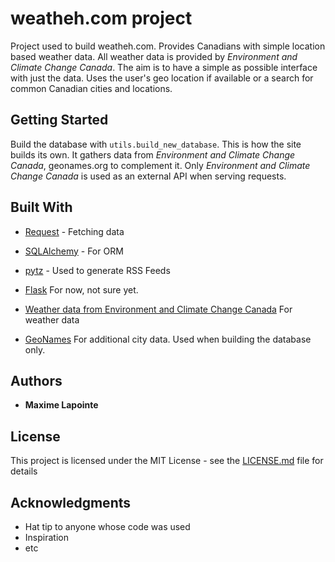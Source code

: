 # weatheh.com project

Project used to build weatheh.com. Provides Canadians with simple location based weather data. All weather data is provided by _Environment and Climate Change Canada_.
The aim is to have a simple as possible interface with just the data.
Uses the user's geo location if available or a search for common Canadian cities and locations.

## Getting Started

Build the database with `utils.build_new_database`. This is how the site builds its own.
It gathers data from _Environment and Climate Change Canada_, geonames.org to complement it.
Only _Environment and Climate Change Canada_ is used as an external API when serving requests.


<!--
### Prerequisites

Python 3.6 and up.
Currently using Requests, Sqlalchemy, Pytz and Flask

### Installing

A step by step series of examples that tell you how to get a development env running

Say what the step will be

```
Give the example
```

And repeat

```
until finished
```

End with an example of getting some data out of the system or using it for a little demo

## Running the tests

Explain how to run the automated tests for this system

### Break down into end to end tests

Explain what these tests test and why

```
Give an example
```

### And coding style tests

Explain what these tests test and why

```
Give an example
```

## Deployment

Add additional notes about how to deploy this on a live system

-->
## Built With

* [Request](http://docs.python-requests.org/) - Fetching data
* [SQLAlchemy](https://www.sqlalchemy.org/) - For ORM
* [pytz](http://pytz.sourceforge.net/) - Used to generate RSS Feeds
* [Flask](http://flask.pocoo.org) For now, not sure yet.

* [Weather data from Environment and Climate Change Canada](http://dd.weather.gc.ca/about_dd_apropos.txt) For weather data
* [GeoNames](https://www.geonames.org) For additional city data. Used when building the database only.

<!--
## Contributing

Please read [CONTRIBUTING.md](https://gist.github.com/PurpleBooth/b24679402957c63ec426) for details on our code of conduct, and the process for submitting pull requests to us.

## Versioning

We use [SemVer](http://semver.org/) for versioning. For the versions available, see the [tags on this repository](https://github.com/your/project/tags). 

-->

## Authors

* **Maxime Lapointe** 


## License

This project is licensed under the MIT License - see the [LICENSE.md](LICENSE.md) file for details

## Acknowledgments

* Hat tip to anyone whose code was used
* Inspiration
* etc
